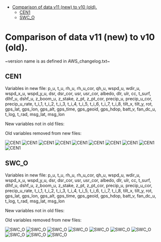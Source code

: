 * [Comparison of data v11 (new) to v10 (old).](#s1)
  * [CEN1](#s1-1)
  * [SWC_O](#s1-2)
# <a id='s1' />Comparison of data v11 (new) to v10 (old).
~version name is as defined in AWS_changelog.txt~
## <a id='s1-1' />CEN1
Variables in new file:
p_u, t_u, rh_u, rh_u_cor, qh_u, wspd_u, wdir_u, wspd_x_u, wspd_y_u, dsr, dsr_cor, usr, usr_cor, albedo, dlr, ulr, cc, t_surf, dlhf_u, dshf_u, z_boom_u, z_stake, z_pt, z_pt_cor, precip_u, precip_u_cor, precip_u_rate, t_i_1, t_i_2, t_i_3, t_i_4, t_i_5, t_i_6, t_i_7, t_i_8, tilt_x, tilt_y, rot, gps_lat, gps_lon, gps_alt, gps_time, gps_geoid, gps_hdop, batt_v, fan_dc_u, t_log, t_rad, msg_lat, msg_lon

New variables not in old files:


Old variables removed from new files:

 
![CEN1](../figures/new_dataverse_upload_2023_12_18/CEN1_0.png)
![CEN1](../figures/new_dataverse_upload_2023_12_18/CEN1_1.png)
![CEN1](../figures/new_dataverse_upload_2023_12_18/CEN1_2.png)
![CEN1](../figures/new_dataverse_upload_2023_12_18/CEN1_3.png)
![CEN1](../figures/new_dataverse_upload_2023_12_18/CEN1_4.png)
![CEN1](../figures/new_dataverse_upload_2023_12_18/CEN1_5.png)
![CEN1](../figures/new_dataverse_upload_2023_12_18/CEN1_6.png)
![CEN1](../figures/new_dataverse_upload_2023_12_18/CEN1_7.png)
![CEN1](../figures/new_dataverse_upload_2023_12_18/CEN1_8.png)
![CEN1](../figures/new_dataverse_upload_2023_12_18/CEN1_9.png)
 
## <a id='s1-2' />SWC_O
Variables in new file:
p_u, t_u, rh_u, rh_u_cor, qh_u, wspd_u, wdir_u, wspd_x_u, wspd_y_u, dsr, dsr_cor, usr, usr_cor, albedo, dlr, ulr, cc, t_surf, dlhf_u, dshf_u, z_boom_u, z_stake, z_pt, z_pt_cor, precip_u, precip_u_cor, precip_u_rate, t_i_1, t_i_2, t_i_3, t_i_4, t_i_5, t_i_6, t_i_7, t_i_8, tilt_x, tilt_y, rot, gps_lat, gps_lon, gps_alt, gps_time, gps_geoid, gps_hdop, batt_v, fan_dc_u, t_log, t_rad, msg_lat, msg_lon

New variables not in old files:


Old variables removed from new files:

 
![SWC_O](../figures/new_dataverse_upload_2023_12_18/SWC_O_0.png)
![SWC_O](../figures/new_dataverse_upload_2023_12_18/SWC_O_1.png)
![SWC_O](../figures/new_dataverse_upload_2023_12_18/SWC_O_2.png)
![SWC_O](../figures/new_dataverse_upload_2023_12_18/SWC_O_3.png)
![SWC_O](../figures/new_dataverse_upload_2023_12_18/SWC_O_4.png)
![SWC_O](../figures/new_dataverse_upload_2023_12_18/SWC_O_5.png)
![SWC_O](../figures/new_dataverse_upload_2023_12_18/SWC_O_6.png)
![SWC_O](../figures/new_dataverse_upload_2023_12_18/SWC_O_7.png)
![SWC_O](../figures/new_dataverse_upload_2023_12_18/SWC_O_8.png)
![SWC_O](../figures/new_dataverse_upload_2023_12_18/SWC_O_9.png)
 
